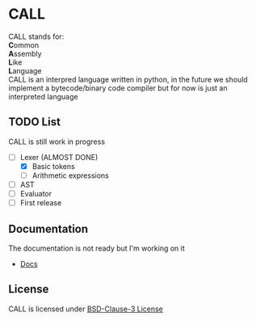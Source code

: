 # CALL
CALL stands for:<BR>
**C**ommon<BR>
**A**ssembly<BR>
**L**ike<BR>
**L**anguage<BR>
CALL is an interpred language written in python, in the future we should
implement a bytecode/binary code compiler but for now is just an interpreted
language

## TODO List
CALL is still work in progress
 - [ ] Lexer (ALMOST DONE)
   - [x] Basic tokens
   - [ ] Arithmetic expressions
 - [ ] AST
 - [ ] Evaluator
 - [ ] First release

## Documentation
The documentation is not ready but I'm working on it
 - [Docs](./docs/README.md)

## License
CALL is licensed under [BSD-Clause-3 License](./LICENSE)
